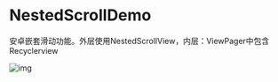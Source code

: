 # NestedScrollDemo
安卓嵌套滑动功能。外层使用NestedScrollView，内层：ViewPager中包含Recyclerview

![img](https://raw.githubusercontent.com/zeal2020/NestedScrollDemo/master/screenshots/demo.gif) 

